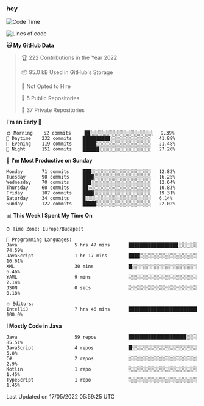 ### hey

<!--START_SECTION:waka-->
![Code Time](http://img.shields.io/badge/Code%20Time-753%20hrs%2026%20mins-blue)

![Lines of code](https://img.shields.io/badge/From%20Hello%20World%20I%27ve%20Written-498%20Thousand%20lines%20of%20code-blue)

**🐱 My GitHub Data** 

> 🏆 222 Contributions in the Year 2022
 > 
> 📦 95.0 kB Used in GitHub's Storage 
 > 
> 🚫 Not Opted to Hire
 > 
> 📜 5 Public Repositories 
 > 
> 🔑 37 Private Repositories  
 > 
**I'm an Early 🐤** 

```text
🌞 Morning    52 commits     ██░░░░░░░░░░░░░░░░░░░░░░░   9.39% 
🌆 Daytime    232 commits    ██████████░░░░░░░░░░░░░░░   41.88% 
🌃 Evening    119 commits    █████░░░░░░░░░░░░░░░░░░░░   21.48% 
🌙 Night      151 commits    ██████░░░░░░░░░░░░░░░░░░░   27.26%

```
📅 **I'm Most Productive on Sunday** 

```text
Monday       71 commits     ███░░░░░░░░░░░░░░░░░░░░░░   12.82% 
Tuesday      90 commits     ████░░░░░░░░░░░░░░░░░░░░░   16.25% 
Wednesday    70 commits     ███░░░░░░░░░░░░░░░░░░░░░░   12.64% 
Thursday     60 commits     ██░░░░░░░░░░░░░░░░░░░░░░░   10.83% 
Friday       107 commits    ████░░░░░░░░░░░░░░░░░░░░░   19.31% 
Saturday     34 commits     █░░░░░░░░░░░░░░░░░░░░░░░░   6.14% 
Sunday       122 commits    █████░░░░░░░░░░░░░░░░░░░░   22.02%

```


📊 **This Week I Spent My Time On** 

```text
⌚︎ Time Zone: Europe/Budapest

💬 Programming Languages: 
Java                     5 hrs 47 mins       ██████████████████░░░░░░░   74.59% 
JavaScript               1 hr 17 mins        ████░░░░░░░░░░░░░░░░░░░░░   16.61% 
XML                      30 mins             █░░░░░░░░░░░░░░░░░░░░░░░░   6.46% 
YAML                     9 mins              ░░░░░░░░░░░░░░░░░░░░░░░░░   2.14% 
JSON                     0 secs              ░░░░░░░░░░░░░░░░░░░░░░░░░   0.18%

🔥 Editors: 
IntelliJ                 7 hrs 46 mins       █████████████████████████   100.0%

```

**I Mostly Code in Java** 

```text
Java                     59 repos            █████████████████████░░░░   85.51% 
JavaScript               4 repos             █░░░░░░░░░░░░░░░░░░░░░░░░   5.8% 
C#                       2 repos             ░░░░░░░░░░░░░░░░░░░░░░░░░   2.9% 
Kotlin                   1 repo              ░░░░░░░░░░░░░░░░░░░░░░░░░   1.45% 
TypeScript               1 repo              ░░░░░░░░░░░░░░░░░░░░░░░░░   1.45%

```



 Last Updated on 17/05/2022 05:59:25 UTC
<!--END_SECTION:waka-->
